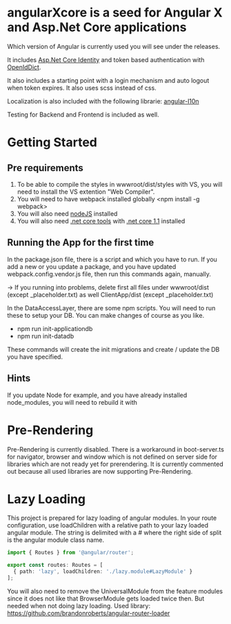 # angularXcore is a seed for Angular X and Asp.Net Core applications

Which version of Angular is currently used you will see under the releases. 

It includes [Asp.Net Core Identity](https://docs.microsoft.com/en-us/aspnet/core/security/authentication/identity) and 
token based authentication with [OpenIdDict](https://github.com/openiddict/openiddict-core).

It also includes a starting point with a login mechanism and auto logout when token expires. It also uses scss instead of css. 

Localization is also included with the following librarie: [angular-l10n](https://github.com/4vanger/angular-l10n)

Testing for Backend and Frontend is included as well. 

# Getting Started

## Pre requirements
1. To be able to compile the styles in wwwroot/dist/styles with VS, you will need to install the VS extention "Web Compiler".
2. You will need to have webpack installed globally <npm install -g webpack>
3. You will also need [nodeJS](https://nodejs.org/en/) installed 
4. You will also need [.net core tools](https://www.microsoft.com/net/core#windowsvs2015) with [.net core 1.1](https://www.microsoft.com/net/download/core) installed

## Running the App for the first time
In the package.json file, there is a script <webpack-vendor> and <webpack> which you have to run. 
If you add a new or you update a package, and you have updated webpack.config.vendor.js file, then run this commands again, manually.

-> If you running into problems, delete first all files under wwwroot/dist (except _placeholder.txt) as well ClientApp/dist (except _placeholder.txt)

In the DataAccessLayer, there are some npm scripts. You will need to run these to setup your DB. You can make changes of course as you like. 
- npm run init-applicationdb
- npm run init-datadb

These commands will create the init migrations and create / update the DB you have specified. 
## Hints
If you update Node for example, and you have already installed node_modules, you will need to rebuild it with <npm rebuild>

# Pre-Rendering

Pre-Rendering is currently disabled.
There is a workaround in boot-server.ts for navigator, browser and window which is not defined on server side for libraries which are not ready yet for prerendering. 
It is currently commented out because all used libraries are now supporting Pre-Rendering. 

# Lazy Loading

This project is prepared for lazy loading of angular modules. 
In your route configuration, use loadChildren with a relative path to your lazy loaded angular module. The string is delimited with a # where the right side of split is the angular module class name.

```TypeScript
import { Routes } from '@angular/router';

export const routes: Routes = [
  { path: 'lazy', loadChildren: './lazy.module#LazyModule' }
];
```

You will also need to remove the UniversalModule from the feature modules since it does not like that BrowserModule gets loaded twice then. But needed when not doing lazy loading. 
Used library: https://github.com/brandonroberts/angular-router-loader
